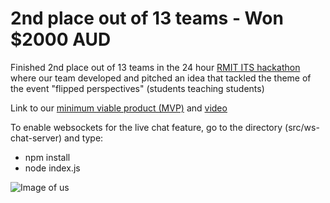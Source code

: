 # 2nd place out of 13 teams - Won $2000 AUD
Finished 2nd place out of 13 teams in the 24 hour [RMIT ITS hackathon](https://sites.rmit.edu.au/itshackathon/) where our team developed and pitched an idea that tackled the theme of the event "flipped perspectives" (students teaching students)

Link to our [minimum viable product (MVP)](https://michaeldao.github.io/ITS-Hackathon-Live-Lecture/src/home.html
) and [video](https://www.youtube.com/watch?v=T2gvt8Gsoks) 

To enable websockets for the live chat feature, go to the directory (src/ws-chat-server) and type:
- npm install
- node index.js

![Image of us](https://github.com/MichaelDao/Live-Lecture/blob/master/weWon.jpg)
